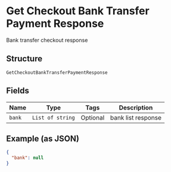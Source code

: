 
# Get Checkout Bank Transfer Payment Response

Bank transfer checkout response

## Structure

`GetCheckoutBankTransferPaymentResponse`

## Fields

| Name | Type | Tags | Description |
|  --- | --- | --- | --- |
| `bank` | `List of string` | Optional | bank list response |

## Example (as JSON)

```json
{
  "bank": null
}
```

